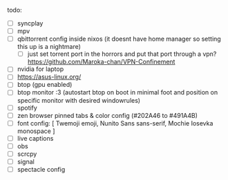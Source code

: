todo:
- [ ] syncplay
- [ ] mpv
- [ ] qbittorrent config inside nixos (it doesnt have home manager so setting this up is a nightmare)
  - [ ] just set torrent port in the horrors and put that port through a vpn? https://github.com/Maroka-chan/VPN-Confinement
- [ ] nvidia for laptop
- [ ] https://asus-linux.org/
- [ ] btop (gpu enabled)
- [ ] btop monitor :3 (autostart btop on boot in minimal foot and position on specific monitor with desired windowrules)
- [ ] spotify
- [ ] zen browser pinned tabs & color config (#202A46 to #491A4B)
- [ ] font config: [ Twemoji emoji, Nunito Sans sans-serif, Mochie Iosevka monospace ]
- [ ] live captions
- [ ] obs
- [ ] scrcpy
- [ ] signal
- [ ] spectacle config
